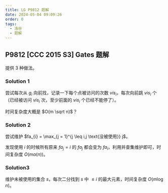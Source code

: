 ```yaml
---
title: LG P9812 题解
date: 2024-05-04 09:09:26
order: 0
tags:
  - 洛谷
  - 题解
---
```

<!---->
<!--more-->

## P9812 [CCC 2015 S3] Gates 题解

提供 3 种做法。

### Solution 1

尝试每次从 $g_{i}$ 向前找，记录一下每个点被访问的次数 $vis_{i}$，每次向前跳 $vis_{i}$ 个（已经被访问 $vis_{i}$ 次，至少前面的 $vis_{i}$ 个已经不能停了）。

时间复杂度大概是 $O(m \sqrt n)$？

### Solution 2

尝试维护 $fa_{i} = \max_{j = 1}^{j \leq i,j \text{没被使用}} j$。

发现使用 $i$ 的时候所有原来 $fa_{j} = i$ 的 $fa_{j}$ 都会变为 $fa_{i}$，利用并查集维护即可，时间复杂度 $O(m \alpha(n))$。

### Solution3

维护未被使用的集合 $s$，每次二分找到 $s$ 中 $\leq i$ 的最大元素，时间复杂度 $O(m \log n)$。
